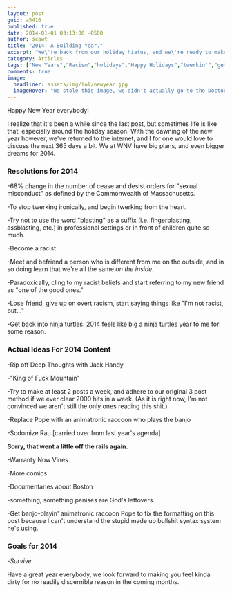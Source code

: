```yaml
---
layout: post
guid: a5416
published: true
date: 2014-01-01 03:13:06 -0500
author: scawt
title: "2014: A Building Year."
excerpt: "We\'re back from our holiday hiatus, and we\'re ready to make 2014 every bit as uncomfortable as we made that last section of 2013!"
category: Articles
tags: ["New Years","Racism","holidays","Happy Holidays","twerkin'","gettin' it","blasting"]
comments: true 
image:
  headliner: assets/img/lol/newyear.jpg
  imageHover: "We stole this image, we didn't actually go to the Doctor Who ferris wheel."
---
```


Happy New Year everybody!

I realize that it's been a while since the last post, but sometimes life is like that, especially around the holiday season. With the dawning of the new year however, we've returned to the internet, and I for one would love to discuss the next 365 days a bit. We at WNV have big plans, and even bigger dreams for 2014.

### Resolutions for 2014

\-68% change in the number of cease and desist orders for "sexual misconduct" as defined by the Commonwealth of Massachusetts.

\-To stop twerking ironically, and begin twerking from the heart.

\-Try not to use the word "blasting" as a suffix (i.e. fingerblasting, assblasting, etc.) in professional settings or in front of children quite so much.

\-Become a racist.

\-Meet and befriend a person who is different from me on the outside, and in so doing learn that we're all the same _on the inside._

\-Paradoxically, cling to my racist beliefs and start referring to my new friend as "one of the good ones."

\-Lose friend, give up on overt racism, start saying things like "I'm not racist, but..."

\-Get back into ninja turtles. 2014 feels like big a ninja turtles year to me for some reason.

### Actual Ideas For 2014 Content

\-Rip off Deep Thoughts with Jack Handy

\-"King of Fuck Mountain"

\-Try to make at least 2 posts a week, and adhere to our original 3 post method if we ever clear 2000 hits in a week. (As it is right now, I'm not convinced we aren't still the only ones reading this shit.)

\-Replace Pope with an animatronic raccoon who plays the banjo

\-Sodomize Rau \[carried over from last year's agenda\]

**Sorry, that went a little off the rails again.**

\-Warranty Now Vines

\-More comics

\-Documentaries about Boston

\-something, something penises are God's leftovers.

\-Get banjo-playin' animatronic raccoon Pope to fix the formatting on this post because I can't understand the stupid made up bullshit syntax system he's using.

### Goals for 2014

\-_Survive_

Have a great year everybody, we look forward to making you feel kinda dirty for no readily discernible reason in the coming months.